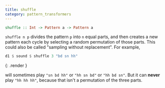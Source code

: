 ```yaml
---
title: shuffle
category: pattern_transformers
---
```


~~~~ haskell
shuffle :: Int -> Pattern a -> Pattern a
~~~~

`shuffle n p` divides the pattern `p` into `n` equal parts, and then creates a new pattern each cycle by selecting a
random permutation of those parts. This could also be called "sampling without replacement".  For example, 

~~~~ haskell
d1 $ sound $ shuffle 3 "bd sn hh"
~~~~
{: .render }

will sometimes play `"sn bd hh"` or `"hh sn bd"` or `"hh bd sn"`.  But it can **never** play `"hh hh hh"`, because that isn't
a permutation of the three parts.
